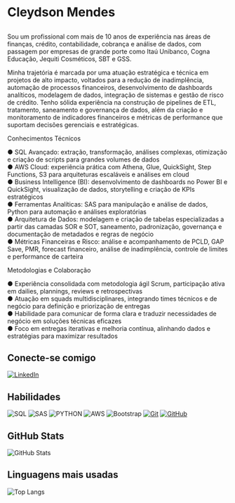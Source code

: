 # Cleydson Mendes

##
Sou um profissional com mais de 10 anos de experiência nas áreas de finanças, crédito, contabilidade, cobrança e análise de dados, com passagem por empresas de grande porte como Itaú Unibanco, Cogna Educação, Jequiti Cosméticos, SBT e GSS.

Minha trajetória é marcada por uma atuação estratégica e técnica em projetos de alto impacto, voltados para a redução de inadimplência, automação de processos financeiros, desenvolvimento de dashboards analíticos, modelagem de dados, integração de sistemas e gestão de risco de crédito. Tenho sólida experiência na construção de pipelines de ETL, tratamento, saneamento e governança de dados, além da criação e monitoramento de indicadores financeiros e métricas de performance que suportam decisões gerenciais e estratégicas.

Conhecimentos Técnicos

● SQL Avançado: extração, transformação, análises complexas, otimização e criação de scripts para grandes volumes de dados  
● AWS Cloud: experiência prática com Athena, Glue, QuickSight, Step Functions, S3 para arquiteturas escaláveis e análises em cloud  
● Business Intelligence (BI): desenvolvimento de dashboards no Power BI e QuickSight, visualização de dados, storytelling e criação de KPIs estratégicos  
● Ferramentas Analíticas: SAS para manipulação e análise de dados, Python para automação e análises exploratórias  
● Arquitetura de Dados: modelagem e criação de tabelas especializadas a partir das camadas SOR e  SOT, saneamento, padronização, governança e documentação de metadados e regras de negócio  
● Métricas Financeiras e Risco: análise e acompanhamento de PCLD, GAP Save, PMR, forecast financeiro, análise de inadimplência, controle de limites e performance de carteira

Metodologias e Colaboração

● Experiência consolidada com metodologia ágil Scrum, participação ativa em dailies, plannings, reviews e retrospectivas  
● Atuação em squads multidisciplinares, integrando times técnicos e de negócio para definição e priorização de entregas  
● Habilidade para comunicar de forma clara e traduzir necessidades de negócio em soluções técnicas eficazes  
● Foco em entregas iterativas e melhoria contínua, alinhando dados e estratégias para maximizar resultados

## Conecte-se comigo
[![LinkedIn](https://img.shields.io/badge/LinkedIn-0077B5?style=for-the-badge&logo=linkedin&logoColor=white)](https://www.linkedin.com/in/cleydsonmendes/)
## Habilidades
![SQL](https://img.shields.io/badge/C%23-0D1117?style=for-the-badge&logo=c-sharp&logoColor=823085)
![SAS](https://img.shields.io/badge/HTML5-E34F26?style=for-the-badge&logo=html5&logoColor=white)
![PYTHON](https://img.shields.io/badge/CSS3-1572B6?style=for-the-badge&logo=css3&logoColor=white)
![AWS](https://img.shields.io/badge/JavaScript-F7DF1E?style=for-the-badge&logo=javascript&logoColor=black)
![Bootstrap](https://img.shields.io/badge/bootstrap-000?style=for-the-badge&logo=bootstrap&logoColor=553C7B)
[![Git](https://img.shields.io/badge/Git-000?style=for-the-badge&logo=git&logoColor=E94D5F)](https://git-scm.com/doc)
[![GitHub](https://img.shields.io/badge/GitHub-000?style=for-the-badge&logo=github&logoColor=30A3DC)](https://docs.github.com/)



## GitHub Stats
![GitHub Stats](https://github-readme-stats.vercel.app/api?username=00raoni&theme=transparent&bg_color=000&border_color=30A3DC&show_icons=true&icon_color=30A3DC&title_color=E94D5F&text_color=FFF)
## Linguagens mais usadas
![Top Langs](https://github-readme-stats-git-masterrstaa-rickstaa.vercel.app/api/top-langs/?username=00raoni&layout=compact&bg_color=000&border_color=30A3DC&title_color=E94D5F&text_color=FFF)
